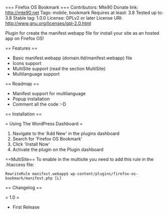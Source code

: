 === Firefox OS Bookmark ===
Contributors: Mte90
Donate link: http://mte90.net
Tags: mobile, bookmark
Requires at least: 3.8
Tested up to: 3.8
Stable tag: 1.0.0
License: GPLv2 or later
License URI: http://www.gnu.org/licenses/gpl-2.0.html

Plugin for create the manifest.webapp file for install your site as an hosted app on Firefox OS!

== Features ==

* Basic manifest.webapp (domain.tld/manifest.webapp) file
* Icons support
* MultiSite support (read the section MultiSite)
* Multilanguage support

== Roadmap ==

* Manifest support for multilanguage
* Popup installation
* Comment all the code :-D

== Installation ==

= Using The WordPress Dashboard =

1. Navigate to the 'Add New' in the plugins dashboard
2. Search for 'Firefox OS Bookmark'
3. Click 'Install Now'
4. Activate the plugin on the Plugin dashboard

==MultiSite==
To enable in the multisite you need to add this rule in the .htaccess file:
```
RewriteRule manifest.webapp$ wp-content/plugins/firefox-os-bookmark/manifest.php [L]
```

== Changelog ==

= 1.0 =
* First Release
